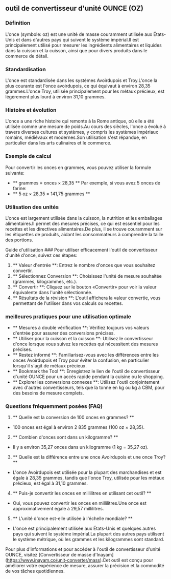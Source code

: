 ## outil de convertisseur d'unité OUNCE (OZ)

### Définition
L'once (symbole: oz) est une unité de masse couramment utilisée aux États-Unis et dans d'autres pays qui suivent le système impérial.Il est principalement utilisé pour mesurer les ingrédients alimentaires et liquides dans la cuisson et la cuisson, ainsi que pour divers produits dans le commerce de détail.

### Standardisation
L'once est standardisée dans les systèmes Avoirdupois et Troy.L'once la plus courante est l'once avoirdupois, ce qui équivaut à environ 28,35 grammes.L'once Troy, utilisée principalement pour les métaux précieux, est légèrement plus lourd à environ 31,10 grammes.

### Histoire et évolution
L'once a une riche histoire qui remonte à la Rome antique, où elle a été utilisée comme une mesure de poids.Au cours des siècles, l'once a évolué à travers diverses cultures et systèmes, y compris les systèmes impériaux romains, médiévaux et modernes.Son utilisation s'est répandue, en particulier dans les arts culinaires et le commerce.

### Exemple de calcul
Pour convertir les onces en grammes, vous pouvez utiliser la formule suivante:
- ** grammes = onces × 28,35 **
Par exemple, si vous avez 5 onces de farine:
- ** 5 oz × 28,35 = 141,75 grammes **

### Utilisation des unités
L'once est largement utilisée dans la cuisson, la nutrition et les emballages alimentaires.Il permet des mesures précises, ce qui est essentiel pour les recettes et les directives alimentaires.De plus, il se trouve couramment sur les étiquettes de produits, aidant les consommateurs à comprendre la taille des portions.

Guide d'utilisation ###
Pour utiliser efficacement l'outil de convertisseur d'unité d'once, suivez ces étapes:
1. ** Valeur d'entrée **: Entrez le nombre d'onces que vous souhaitez convertir.
2. ** Sélectionnez Conversion **: Choisissez l'unité de mesure souhaitée (grammes, kilogrammes, etc.).
3. ** Convertir **: Cliquez sur le bouton «Convertir» pour voir la valeur équivalente dans l'unité sélectionnée.
4. ** Résultats de la révision **: L'outil affichera la valeur convertie, vous permettant de l'utiliser dans vos calculs ou recettes.

### meilleures pratiques pour une utilisation optimale
- ** Mesures à double vérification **: Vérifiez toujours vos valeurs d'entrée pour assurer des conversions précises.
- ** Utiliser pour la cuisson et la cuisson **: Utilisez le convertisseur d'once lorsque vous suivez les recettes qui nécessitent des mesures précises.
- ** Restez informé **: Familiarisez-vous avec les différences entre les onces Avoirdupois et Troy pour éviter la confusion, en particulier lorsqu'il s'agit de métaux précieux.
- ** Bookmark the Tool **: Enregistrez le lien de l'outil de convertisseur d'unité OUNCE pour un accès rapide pendant la cuisine ou le shopping.
- ** Explorer les conversions connexes **: Utilisez l'outil conjointement avec d'autres convertisseurs, tels que la tonne en kg ou kg à CBM, pour des besoins de mesure complets.

### Questions fréquemment posées (FAQ)

1. ** Quelle est la conversion de 100 onces en grammes? **
- 100 onces est égal à environ 2 835 grammes (100 oz × 28,35).

2. ** Combien d'onces sont dans un kilogramme? **
- Il y a environ 35,27 onces dans un kilogramme (1 kg = 35,27 oz).

3. ** Quelle est la différence entre une once Avoirdupois et une once Troy? **
- L'once Avoirdupois est utilisée pour la plupart des marchandises et est égale à 28,35 grammes, tandis que l'once Troy, utilisée pour les métaux précieux, est égal à 31,10 grammes.

4. ** Puis-je convertir les onces en millilitres en utilisant cet outil? **
- Oui, vous pouvez convertir les onces en millilitres.Une once est approximativement égale à 29,57 millilitres.

5. ** L'unité d'once est-elle utilisée à l'échelle mondiale? **
- L'once est principalement utilisée aux États-Unis et quelques autres pays qui suivent le système impérial.La plupart des autres pays utilisent le système métrique, où les grammes et les kilogrammes sont standard.

Pour plus d'informations et pour accéder à l'outil de convertisseur d'unité OUNCE, visitez [Convertisseur de masse d'Inayam] (https://www.inayam.co/unit-converter/mass).Cet outil est conçu pour améliorer votre expérience de mesure, assurer la précision et la commodité de vos tâches quotidiennes.